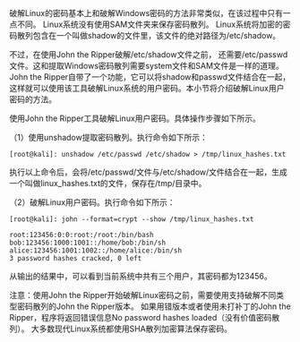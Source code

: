 破解Linux的密码基本上和破解Windows密码的方法非常类似，在该过程中只有一点不同。
Linux系统没有使用SAM文件夹来保存密码散列。
Linux系统将加密的密码散列包含在一个叫做shadow的文件里，该文件的绝对路径为/etc/shadow。

不过，在使用John the Ripper破解/etc/shadow文件之前，
还需要/etc/passwd文件。这和提取Windows密码散列需要system文件和SAM文件是一样的道理。
John the Ripper自带了一个功能，它可以将shadow和passwd文件结合在一起，
这样就可以使用该工具破解Linux系统的用户密码。本小节将介绍破解Linux用户密码的方法。

使用John the Ripper工具破解Linux用户密码。具体操作步骤如下所示。

（1）使用unshadow提取密码散列。执行命令如下所示：
```shell script
[root@kali]: unshadow /etc/passwd /etc/shadow > /tmp/linux_hashes.txt
```
执行以上命令后，会将/etc/passwd/文件与/etc/shadow/文件结合在一起，生成一个叫做linux_hashes.txt的文件，保存在/tmp/目录中。

（2）破解Linux用户密码。执行命令如下所示：
```shell script
[root@kali]: john --format=crypt --show /tmp/linux_hashes.txt

root:123456:0:0:root:/root:/bin/bash
bob:123456:1000:1001::/home/bob:/bin/sh
alice:123456:1001:1002::/home/alice:/bin/sh
3 password hashes cracked, 0 left
```
从输出的结果中，可以看到当前系统中共有三个用户，其密码都为123456。

注意：使用John the Ripper开始破解Linux密码之前，需要使用支持破解不同类型密码散列的John the Ripper版本。
如果用错版本或者使用未打补丁的John the Ripper，程序将返回错误信息No password hashes loaded（没有价值密码散列）。
大多数现代Linux系统都使用SHA散列加密算法保存密码。